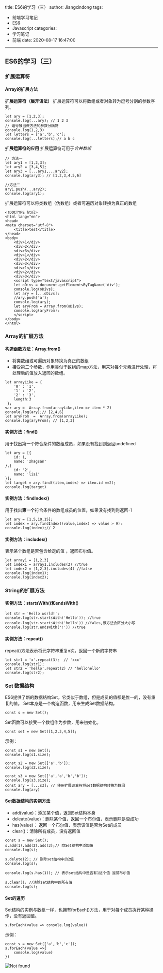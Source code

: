 title: ES6的学习（三）
author: Jiangxindong
tags:
  - 前端学习笔记
  - ES6
  - Javascript
categories:
  - 学习笔记
  - 前端
date: 2020-08-17 16:47:00
---
## ES6的学习（三）
### 扩展运算符
#### Array的扩展方法
**扩展运算符（展开语法）**
扩展运算符可以将数组或者对象转为逗号分割的参数序列。
```
let ary = [1,2,3];
console.log(...ary); // 1 2 3
// 逗号被当做方法的参数分隔符
console.log(1,2,3)
let letters = ['a','b','c'];
console.log(...letters);// a b c
```
**扩展运算符的应用**
扩展运算符可用于*合并数组*
```
// 方法一
let ary1 = [1,2,3];
let ary2 = [3,4,5];
let ary3 = [...ary1,...ary2];
console.log(ary3); // [1,2,3,4,5,6]

//方法二 
ary1.push(...ary2);
console.log(ary1);
```

扩展运算符可以将类数组（伪数组）或者可遍历对象转换为真正的数组

```
<!DOCTYPE html>
<html lang="en">
<head>
<meta charset="utf-8">
	<title>test</title>
</head>
<body>
	<div>1</div>
	<div>2</div>
	<div>3</div>
	<div>1</div>
	<div>2</div>
	<div>3</div>
	<div>1</div>
	<div>2</div>
	<div>3</div>
	<script type="text/javascript">
	let oDivs = document.getElementsByTagName('div');
	console.log(oDivs);
	let ary = [...oDivs];
	//ary.push('a');
	console.log(ary);
	let aryFrom = Array.from(oDivs);
	console.log(aryFrom);
	</script>
</body>
</html>
```

### Array的扩展方法
#### 构造函数方法：Array.from()
* 将类数组或可遍历对象转换为真正的数组
* 接受第二个参数，作用类似于数组的map方法，用来对每个元素进行处理，将处理后的值放入返回的数组。

```
let arrayLike = {
    '0' : '1',
    '1' : '2',
    '2' : '3',
    length:3
 };
var ary =  Array.from(arrayLike,item => item * 2)
console.log(ary);// [2,4,6]
let aryFrom  =  Array.from(arrayLike); 
console.log(aryFrom); // [1,2,3]
```

#### 实例方法：find()
用于找出第一个符合条件的数组成员，如果没有找到则返回undefined

```
let ary = [{
    id: 1,
    name: 'zhagsan'
},{
    id: '2',
    name: 'lisi'
}];
let target = ary.find((item,index) => item.id ==2);
console.log(target)
```
#### 实例方法：findIndex()
 用于找出**第一个**符合条件的数组成员的位置，如果没有找到则返回-1
 
 ```
 let ary = [1,5,10,15];
 let index = ary.findIndex((value,index) => value > 9);
 console.log(index);// 2
```

####  实例方法：includes()
表示某个数组是否包含给定的值 ，返回布尔值。

```
let array1 = [1,2,3]
let index1 = array1.includes(2) //true
let index2 = [1,2,3].includes(4) //false
console.log(index1);
console.log(index2);
```
### String的扩展方法
#### 实例方法：startsWith()和endsWith()

```
let str = 'Hello world!';
console.log(str.startsWith('Hello')); //true
console.log(str.startsWith('hello')) //fales,该方法会区分大小写
console.log(str.endsWith('!')) //true
```

#### 实例方法：repeat()
repeat()方法表示将元字符串重复n次，返回一个新的字符串

```
let str1 = 'x'.repeat(3);  // 'xxx'
console.log(str1);
let str2 = 'hello'.repeat(2) // 'hellohello'
console.log(str2);
```

### Set 数据结构
ES6提供了新的数据结构Set。它类似于数组，但是成员的值都是惟一的，没有重复的值。
Set本身是一个构造函数，用来生成Set数据结构。

```
const s = new Set();
```

Set函数可以接受一个数组作为参数，用来初始化。

```
const set = new Set([1,2,3,4,5]);
```
示例：
```
const s1 = new Set();
console.log(s1.size);

const s2 = new Set(['a','b']);
console.log(s2.size);

const s3 = new Set(['a','a','b','b']);
console.log(s3.size);
const ary = [...s3]; // 使用扩展运算符将set数据结构转换为数组
console.log(ary)
```
#### Set数据结构的实例方法
* add(value)：添加某个值，返回Set结构本身
* deleate(value)：删除某个值，返回一个布尔值，表示删除是否成功
* has(value)： 返回一个布尔值，表示该值是否为Set的成员
* clear()：清除所有成员，没有返回值

```
const s = new Set();
s.add(1).add(2).add(3);// 向Set结构中添加值
console.log(s);

s.delete(2); // 删除set结构中的2值
console.log(s);

console.log(s.has(1)); // 表示set结构中是否有1这个值 返回布尔值

s.clear(); //清除set结构中的所有值
console.log(s);
```

#### Set的遍历
Set结构的实例与数组一样，也拥有forEach()方法，用于对每个成员执行某种操作，没有返回值。
```
s.forEach(value => console.log(value))
```

示例：
```
const s = new Set(['a','b','c']);
s.forEach(value =>{
    console.log(value)
})
```

![Not found](/post-img/post-img7.png)
